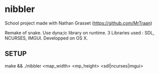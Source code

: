 # nibbler

School project made with Nathan Grasset (https://github.com/MrTraan)

Remake of snake.
Use dyna;ic library on runtime.
3 Libraries used : SDL, NCURSES, IMGUI.
Developped on OS X.

## SETUP

make && ./nibbler <map_width> <mp_height> <sdl|ncurses|imgui>
